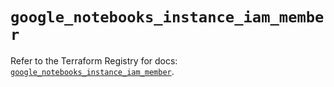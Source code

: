 # `google_notebooks_instance_iam_member`

Refer to the Terraform Registry for docs: [`google_notebooks_instance_iam_member`](https://registry.terraform.io/providers/drfaust92/google/4.16.4/docs/resources/notebooks_instance_iam_member).

